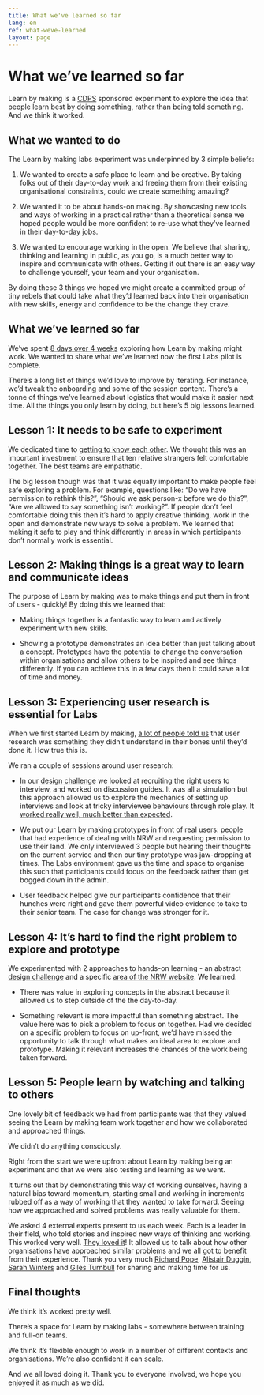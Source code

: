 ```yaml
---
title: What we've learned so far
lang: en
ref: what-weve-learned
layout: page
---
```


# What we’ve learned so far

Learn by making is a [CDPS](https://digitalpublicservices.gov.wales/) sponsored experiment to explore the idea that people learn best by doing something, rather than being told something. And we think it worked. 

## What we wanted to do

The Learn by making labs experiment was underpinned by 3 simple beliefs:

1. We wanted to create a safe place to learn and be creative. By taking folks out of their day-to-day work and freeing them from their existing organisational constraints, could we create something amazing?

2. We wanted it to be about hands-on making. By showcasing new tools and ways of working in a practical rather than a theoretical sense we hoped people would be more confident to re-use what they’ve learned in their day-to-day jobs.

3. We wanted to encourage working in the open. We believe that sharing, thinking and learning in public, as you go, is a much better way to inspire and communicate with others. Getting it out there is an easy way to challenge yourself, your team and your organisation.

By doing these 3 things we hoped we might create a committed group of tiny rebels that could take what they’d learned back into their organisation with new skills, energy and confidence to be the change they crave.

## What we’ve learned so far

We’ve spent [8 days over 4 weeks](https://learnbymaking.wales/en/the-labs/) exploring how Learn by making might work. We wanted to share what we’ve learned now the first Labs pilot is complete.

There’s a long list of things we’d love to improve by iterating. For instance, we’d tweak the onboarding and some of the session content. There’s a tonne of things we’ve learned about logistics that would make it easier next time. All the things you only learn by doing, but here’s 5 big lessons learned.

## Lesson 1: It needs to be safe to experiment

We dedicated time to [getting to know each other](https://learnbymaking.wales/en/the-labs/session/one.html). We thought this was an important investment to ensure that ten relative strangers felt comfortable together. The best teams are empathatic.

The big lesson though was that it was equally important to make people feel safe exploring a problem. For example, questions like: “Do we have permission to rethink this?”, “Should we ask person-x before we do this?”, “Are we allowed to say something isn’t working?”. If people don’t feel comfortable doing this then it’s hard to apply creative thinking, work in the open and demonstrate new ways to solve a problem. We learned that making it safe to play and think differently in areas in which participants don’t normally work is essential.

## Lesson 2: Making things is a great way to learn and communicate ideas

The purpose of Learn by making was to make things and put them in front of users - quickly! By doing this we learned that:

* Making things together is a fantastic way to learn and actively experiment with new skills.

* Showing a prototype demonstrates an idea better than just talking about a concept. Prototypes have the potential to change the conversation within organisations and allow others to be inspired and see things differently. If you can achieve this in a few days then it could save a lot of time and money.

## Lesson 3: Experiencing user research is essential for Labs

When we first started Learn by making, [a lot of people told us](https://twitter.com/itsallgonewrong/status/1580493265769402371) that user research was something they didn’t understand in their bones until they’d done it. How true this is.

We ran a couple of sessions around user research:

* In our [design challenge](https://learnbymaking.wales/en/resource/design-challenge.html) we looked at recruiting the right users to interview, and worked on discussion guides. It was all a simulation but this approach allowed us to explore the mechanics of setting up interviews and look at tricky interviewee behaviours through role play. It [worked really well, much better than expected](https://learnbymaking.wales/en/updates/2022/11/25/week-seven.html).

* We put our Learn by making prototypes in front of real users: people that had experience of dealing with NRW and requesting permission to use their land. We only interviewed 3 people but hearing their thoughts on the current service and then our tiny prototype was jaw-dropping at times. The Labs environment gave us the time and space to organise this such that participants could focus on the feedback rather than get bogged down in the admin.

* User feedback helped give our participants confidence that their hunches were right and gave them powerful video evidence to take to their senior team. The case for change was stronger for it.

## Lesson 4: It’s hard to find the right problem to explore and prototype

We experimented with 2 approaches to hands-on learning - an abstract [design challenge](https://learnbymaking.wales/en/resource/design-challenge.html) and a specific [area of the NRW website](https://naturalresources.wales/permits-and-permissions/?lang=en). We learned:

* There was value in exploring concepts in the abstract because it allowed us to step outside of the the day-to-day. 

* Something relevant is more impactful than something abstract. The value here was to pick a problem to focus on together. Had we decided on a specific problem to focus on up-front, we’d have missed the opportunity to talk through what makes an ideal area to explore and prototype. Making it relevant increases the chances of the work being taken forward.

## Lesson 5: People learn by watching and talking to others

One lovely bit of feedback we had from participants was that they valued seeing the Learn by making team work together and how we collaborated and approached things.  

We didn’t do anything consciously.

Right from the start we were upfront about Learn by making being an experiment and that we were also testing and learning as we went.  

It turns out that by demonstrating this way of working ourselves, having a natural bias toward momentum, starting small and working in increments rubbed off as a way of working that they wanted to take forward. Seeing how we approached and solved problems was really valuable for them.

We asked 4 external experts present to us each week. Each is a leader in their field, who told stories and inspired new ways of thinking and working. This worked very well. [They loved it](https://nrw-lab.github.io/en/updates/2022/12/09/week-notes.html)! It allowed us to talk about how other organisations have approached similar problems and we all got to benefit from their experience.  Thank you very much [Richard Pope](https://twitter.com/richardjpope), [Alistair Duggin](https://twitter.com/dugboticus), [Sarah Winters](https://twitter.com/ContentDesignLN) and [Giles Turnbull](https://twitter.com/gilest) for sharing and making time for us.


## Final thoughts 

We think it’s worked pretty well.

There’s a space for Learn by making labs - somewhere between training and full-on teams.

We think it’s flexible enough to work in a number of different contexts and organisations. We’re also confident it can scale.

And we all loved doing it. Thank you to everyone involved, we hope you enjoyed it as much as we did.


